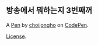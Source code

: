 방송에서 뭐하는지 3번째꺼
--------------


A [Pen](https://codepen.io/choijongho123/pen/oNMmVgv) by [choijongho](https://codepen.io/choijongho123) on [CodePen](https://codepen.io).

[License](https://codepen.io/license/pen/oNMmVgv).
